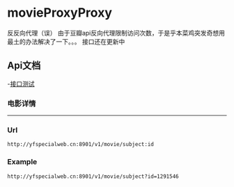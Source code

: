 # movieProxyProxy
反反向代理（误）
由于豆瓣api反向代理限制访问次数，于是乎本菜鸡突发奇想用最土的办法解决了一下。。。
接口还在更新中

## Api文档
-[接口测试](http://yfspecialweb.cn:8901/)

### 电影详情
---
### Url
```
http://yfspecialweb.cn:8901/v1/movie/subject:id
```
### Example
```
http://yfspecialweb.cn:8901/v1/movie/subject?id=1291546
```


